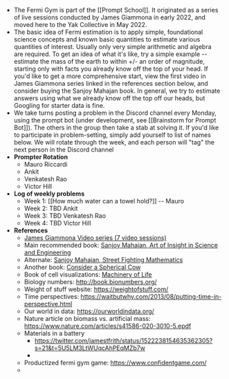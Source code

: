 - The Fermi Gym is part of the [[Prompt School]]. It originated as a series of live sessions conducted by James Giammona in early 2022, and moved here to the Yak Collective in May 2022.
- The basic idea of Fermi estimation is to apply simple, foundational science concepts and known basic quantities to estimate various quantities of interest. Usually only very simple arithmetic and algebra are required. To get an idea of what it's like, try a simple example -- estimate the mass of the earth to within +/- an order of magnitude, starting only with facts you already know off the top of your head. If you'd like to get a more comprehensive start, view the first video in James Giammona series linked in the references section below, and consider buying the Sanjoy Mahajan book. In general, we try to estimate answers using what we already know off the top off our heads, but Googling for starter data is fine. 
- We take turns posting a problem in the Discord channel every Monday, using the prompt bot (under development, see [[Brainstorm for Prompt Bot]]). The others in the group then take a stab at solving it. If you'd like to participate in problem-setting, simply add yourself to list of names below.  We will rotate through the week, and each person will "tag" the next person in the Discord channel
- **Prompter Rotation**
    - Mauro Riccardi
    - Ankit
    - Venkatesh Rao
    - Victor Hill
- **Log of weekly problems**
    - Week 1: [[How much water can a towel hold?]] -- Mauro
    - Week 2: TBD Ankit
    - Week 3: TBD Venkatesh Rao
    - Week 4: TBD Victor Hill
- **References**
    - [James Giammona Video series (7 video sessions)](https://www.youtube.com/results?search_query=james+giammona)
    - Main recommended book: [Sanjoy Mahajan, Art of Insight in Science and Engineering](https://www.amazon.com/Art-Insight-Science-Engineering-Complexity/dp/0262526549/)
    - Alternate: [Sanjoy Mahajan, Street Fighting Mathematics](https://www.amazon.com/Street-Fighting-Mathematics-Educated-Guessing-Opportunistic/dp/026251429X/)
    - Another book: [Consider a Spherical Cow](https://www.amazon.com/Consider-Spherical-Cow-Environmental-Problem/dp/093570258X)
    - Book of cell visualizations: [Machinery of Life](https://ccsb.scripps.edu/goodsell/machinery-of-life/)
    - Biology numbers: http://book.bionumbers.org/
    - Weight of stuff website: https://weightofstuff.com/
    - Time perspectives: https://waitbutwhy.com/2013/08/putting-time-in-perspective.html
    - Our world in data: https://ourworldindata.org/
    - Nature article on biomass vs. artificial mass: https://www.nature.com/articles/s41586-020-3010-5.epdf
    - Materials in a battery 
        - https://twitter.com/jamestfrith/status/1522238154635362305?s=21&t=5U5LM3LtWUqcAhPEqMZb7w
        - 
    - Productized fermi gym game: https://www.confidentgame.com/
    - 
